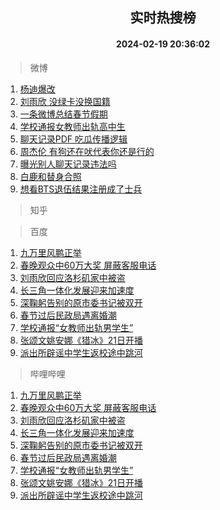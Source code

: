 <div align="center"><h2>实时热搜榜</h2><h4>2024-02-19 20:36:02</h4></div>

> 微博  

1. [杨迪爆改](https://s.weibo.com/weibo?q=%23%E6%9D%A8%E8%BF%AA%E7%88%86%E6%94%B9%23&t=31&band_rank=1&Refer=top)<br />
2. [刘雨欣 没绿卡没换国籍](https://s.weibo.com/weibo?q=%E5%88%98%E9%9B%A8%E6%AC%A3%20%E6%B2%A1%E7%BB%BF%E5%8D%A1%E6%B2%A1%E6%8D%A2%E5%9B%BD%E7%B1%8D&t=31&band_rank=2&Refer=top)<br />
3. [一条微博总结春节假期](https://s.weibo.com/weibo?q=%23%E4%B8%80%E6%9D%A1%E5%BE%AE%E5%8D%9A%E6%80%BB%E7%BB%93%E6%98%A5%E8%8A%82%E5%81%87%E6%9C%9F%23&t=31&band_rank=3&Refer=top)<br />
4. [学校通报女教师出轨高中生](https://s.weibo.com/weibo?q=%23%E5%AD%A6%E6%A0%A1%E9%80%9A%E6%8A%A5%E5%A5%B3%E6%95%99%E5%B8%88%E5%87%BA%E8%BD%A8%E9%AB%98%E4%B8%AD%E7%94%9F%23&t=31&band_rank=4&Refer=top)<br />
5. [聊天记录PDF 吃瓜传播逻辑](https://s.weibo.com/weibo?q=%E8%81%8A%E5%A4%A9%E8%AE%B0%E5%BD%95PDF%20%E5%90%83%E7%93%9C%E4%BC%A0%E6%92%AD%E9%80%BB%E8%BE%91&t=31&band_rank=5&Refer=top)<br />
6. [周杰伦 有狗还在吠代表你还是行的](https://s.weibo.com/weibo?q=%E5%91%A8%E6%9D%B0%E4%BC%A6%20%E6%9C%89%E7%8B%97%E8%BF%98%E5%9C%A8%E5%90%A0%E4%BB%A3%E8%A1%A8%E4%BD%A0%E8%BF%98%E6%98%AF%E8%A1%8C%E7%9A%84&t=31&band_rank=6&Refer=top)<br />
7. [曝光别人聊天记录违法吗](https://s.weibo.com/weibo?q=%23%E6%9B%9D%E5%85%89%E5%88%AB%E4%BA%BA%E8%81%8A%E5%A4%A9%E8%AE%B0%E5%BD%95%E8%BF%9D%E6%B3%95%E5%90%97%23&t=31&band_rank=7&Refer=top)<br />
8. [白鹿和替身合照](https://s.weibo.com/weibo?q=%23%E7%99%BD%E9%B9%BF%E5%92%8C%E6%9B%BF%E8%BA%AB%E5%90%88%E7%85%A7%23&t=31&band_rank=8&Refer=top)<br />
9. [想看BTS退伍结果注册成了士兵](https://s.weibo.com/weibo?q=%E6%83%B3%E7%9C%8BBTS%E9%80%80%E4%BC%8D%E7%BB%93%E6%9E%9C%E6%B3%A8%E5%86%8C%E6%88%90%E4%BA%86%E5%A3%AB%E5%85%B5&t=31&band_rank=9&Refer=top)<br />

> 知乎  


> 百度  

1. [九万里风鹏正举](https://www.baidu.com/s?wd=%E4%B9%9D%E4%B8%87%E9%87%8C%E9%A3%8E%E9%B9%8F%E6%AD%A3%E4%B8%BE&sa=fyb_news&rsv_dl=fyb_news)<br />
2. [春晚观众中60万大奖 屏蔽客服电话](https://www.baidu.com/s?wd=%E6%98%A5%E6%99%9A%E8%A7%82%E4%BC%97%E4%B8%AD60%E4%B8%87%E5%A4%A7%E5%A5%96+%E5%B1%8F%E8%94%BD%E5%AE%A2%E6%9C%8D%E7%94%B5%E8%AF%9D&sa=fyb_news&rsv_dl=fyb_news)<br />
3. [刘雨欣回应洛杉矶家中被盗](https://www.baidu.com/s?wd=%E5%88%98%E9%9B%A8%E6%AC%A3%E5%9B%9E%E5%BA%94%E6%B4%9B%E6%9D%89%E7%9F%B6%E5%AE%B6%E4%B8%AD%E8%A2%AB%E7%9B%97&sa=fyb_news&rsv_dl=fyb_news)<br />
4. [长三角一体化发展迎来加速度](https://www.baidu.com/s?wd=%E9%95%BF%E4%B8%89%E8%A7%92%E4%B8%80%E4%BD%93%E5%8C%96%E5%8F%91%E5%B1%95%E8%BF%8E%E6%9D%A5%E5%8A%A0%E9%80%9F%E5%BA%A6&sa=fyb_news&rsv_dl=fyb_news)<br />
5. [深鞠躬告别的原市委书记被双开](https://www.baidu.com/s?wd=%E6%B7%B1%E9%9E%A0%E8%BA%AC%E5%91%8A%E5%88%AB%E7%9A%84%E5%8E%9F%E5%B8%82%E5%A7%94%E4%B9%A6%E8%AE%B0%E8%A2%AB%E5%8F%8C%E5%BC%80&sa=fyb_news&rsv_dl=fyb_news)<br />
6. [春节过后民政局遇离婚潮](https://www.baidu.com/s?wd=%E6%98%A5%E8%8A%82%E8%BF%87%E5%90%8E%E6%B0%91%E6%94%BF%E5%B1%80%E9%81%87%E7%A6%BB%E5%A9%9A%E6%BD%AE&sa=fyb_news&rsv_dl=fyb_news)<br />
7. [学校通报“女教师出轨男学生”](https://www.baidu.com/s?wd=%E5%AD%A6%E6%A0%A1%E9%80%9A%E6%8A%A5%E2%80%9C%E5%A5%B3%E6%95%99%E5%B8%88%E5%87%BA%E8%BD%A8%E7%94%B7%E5%AD%A6%E7%94%9F%E2%80%9D&sa=fyb_news&rsv_dl=fyb_news)<br />
8. [张颂文姚安娜《猎冰》21日开播](https://www.baidu.com/s?wd=%E5%BC%A0%E9%A2%82%E6%96%87%E5%A7%9A%E5%AE%89%E5%A8%9C%E3%80%8A%E7%8C%8E%E5%86%B0%E3%80%8B21%E6%97%A5%E5%BC%80%E6%92%AD&sa=fyb_news&rsv_dl=fyb_news)<br />
9. [派出所辟谣中学生返校途中跳河](https://www.baidu.com/s?wd=%E6%B4%BE%E5%87%BA%E6%89%80%E8%BE%9F%E8%B0%A3%E4%B8%AD%E5%AD%A6%E7%94%9F%E8%BF%94%E6%A0%A1%E9%80%94%E4%B8%AD%E8%B7%B3%E6%B2%B3&sa=fyb_news&rsv_dl=fyb_news)<br />

> 哔哩哔哩  

1. [九万里风鹏正举](https://www.baidu.com/s?wd=%E4%B9%9D%E4%B8%87%E9%87%8C%E9%A3%8E%E9%B9%8F%E6%AD%A3%E4%B8%BE&sa=fyb_news&rsv_dl=fyb_news)<br />
2. [春晚观众中60万大奖 屏蔽客服电话](https://www.baidu.com/s?wd=%E6%98%A5%E6%99%9A%E8%A7%82%E4%BC%97%E4%B8%AD60%E4%B8%87%E5%A4%A7%E5%A5%96+%E5%B1%8F%E8%94%BD%E5%AE%A2%E6%9C%8D%E7%94%B5%E8%AF%9D&sa=fyb_news&rsv_dl=fyb_news)<br />
3. [刘雨欣回应洛杉矶家中被盗](https://www.baidu.com/s?wd=%E5%88%98%E9%9B%A8%E6%AC%A3%E5%9B%9E%E5%BA%94%E6%B4%9B%E6%9D%89%E7%9F%B6%E5%AE%B6%E4%B8%AD%E8%A2%AB%E7%9B%97&sa=fyb_news&rsv_dl=fyb_news)<br />
4. [长三角一体化发展迎来加速度](https://www.baidu.com/s?wd=%E9%95%BF%E4%B8%89%E8%A7%92%E4%B8%80%E4%BD%93%E5%8C%96%E5%8F%91%E5%B1%95%E8%BF%8E%E6%9D%A5%E5%8A%A0%E9%80%9F%E5%BA%A6&sa=fyb_news&rsv_dl=fyb_news)<br />
5. [深鞠躬告别的原市委书记被双开](https://www.baidu.com/s?wd=%E6%B7%B1%E9%9E%A0%E8%BA%AC%E5%91%8A%E5%88%AB%E7%9A%84%E5%8E%9F%E5%B8%82%E5%A7%94%E4%B9%A6%E8%AE%B0%E8%A2%AB%E5%8F%8C%E5%BC%80&sa=fyb_news&rsv_dl=fyb_news)<br />
6. [春节过后民政局遇离婚潮](https://www.baidu.com/s?wd=%E6%98%A5%E8%8A%82%E8%BF%87%E5%90%8E%E6%B0%91%E6%94%BF%E5%B1%80%E9%81%87%E7%A6%BB%E5%A9%9A%E6%BD%AE&sa=fyb_news&rsv_dl=fyb_news)<br />
7. [学校通报“女教师出轨男学生”](https://www.baidu.com/s?wd=%E5%AD%A6%E6%A0%A1%E9%80%9A%E6%8A%A5%E2%80%9C%E5%A5%B3%E6%95%99%E5%B8%88%E5%87%BA%E8%BD%A8%E7%94%B7%E5%AD%A6%E7%94%9F%E2%80%9D&sa=fyb_news&rsv_dl=fyb_news)<br />
8. [张颂文姚安娜《猎冰》21日开播](https://www.baidu.com/s?wd=%E5%BC%A0%E9%A2%82%E6%96%87%E5%A7%9A%E5%AE%89%E5%A8%9C%E3%80%8A%E7%8C%8E%E5%86%B0%E3%80%8B21%E6%97%A5%E5%BC%80%E6%92%AD&sa=fyb_news&rsv_dl=fyb_news)<br />
9. [派出所辟谣中学生返校途中跳河](https://www.baidu.com/s?wd=%E6%B4%BE%E5%87%BA%E6%89%80%E8%BE%9F%E8%B0%A3%E4%B8%AD%E5%AD%A6%E7%94%9F%E8%BF%94%E6%A0%A1%E9%80%94%E4%B8%AD%E8%B7%B3%E6%B2%B3&sa=fyb_news&rsv_dl=fyb_news)<br />
